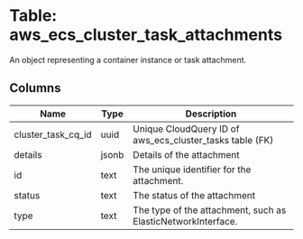 
# Table: aws_ecs_cluster_task_attachments
An object representing a container instance or task attachment.
## Columns
| Name        | Type           | Description  |
| ------------- | ------------- | -----  |
|cluster_task_cq_id|uuid|Unique CloudQuery ID of aws_ecs_cluster_tasks table (FK)|
|details|jsonb|Details of the attachment|
|id|text|The unique identifier for the attachment.|
|status|text|The status of the attachment|
|type|text|The type of the attachment, such as ElasticNetworkInterface.|
